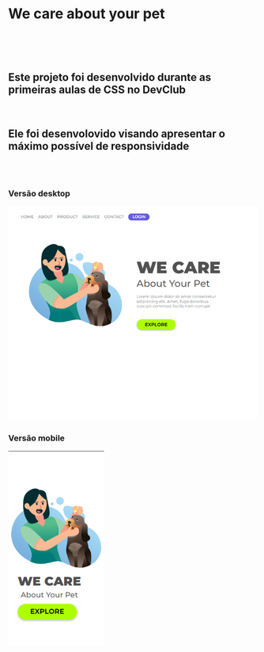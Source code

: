 <h1>We care about your pet</h1>
  <br>
  <br>
  <br>
  
  <h2> Este projeto foi desenvolvido durante as primeiras aulas de CSS no <a href:"https://plataforma.devclub.com.br/area/vitrine">DevClub</a> </h2>
  <br>
  
  <h2>Ele foi desenvolovido visando apresentar o máximo possível de <strong>responsividade</strong>
  <br>
  <br>
  <br>
  <h3>Versão desktop</h3>
  <img src="https://github.com/sherman-wsp/we-care-project/blob/master/img/we%20care%202.png?raw=true">
  <br>
  <h3>Versão mobile</h3>
  <img src="https://github.com/sherman-wsp/we-care-project/blob/master/img/we%20care%20mobile.png?raw=true">
  
